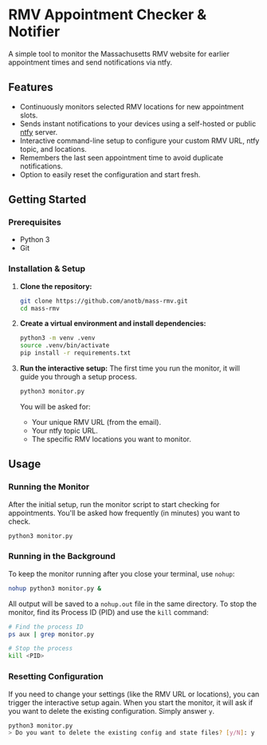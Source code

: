 # RMV Appointment Checker & Notifier

A simple tool to monitor the Massachusetts RMV website for earlier appointment times and send notifications via ntfy.

## Features

*   Continuously monitors selected RMV locations for new appointment slots.
*   Sends instant notifications to your devices using a self-hosted or public [ntfy](https://ntfy.sh) server.
*   Interactive command-line setup to configure your custom RMV URL, ntfy topic, and locations.
*   Remembers the last seen appointment time to avoid duplicate notifications.
*   Option to easily reset the configuration and start fresh.

## Getting Started

### Prerequisites

*   Python 3
*   Git

### Installation & Setup

1.  **Clone the repository:**
    ```bash
    git clone https://github.com/anotb/mass-rmv.git
    cd mass-rmv
    ```

2.  **Create a virtual environment and install dependencies:**
    ```bash
    python3 -m venv .venv
    source .venv/bin/activate
    pip install -r requirements.txt
    ```

3.  **Run the interactive setup:**
    The first time you run the monitor, it will guide you through a setup process.
    ```bash
    python3 monitor.py
    ```
    You will be asked for:
    *   Your unique RMV URL (from the email).
    *   Your ntfy topic URL.
    *   The specific RMV locations you want to monitor.

## Usage

### Running the Monitor

After the initial setup, run the monitor script to start checking for appointments. You'll be asked how frequently (in minutes) you want to check.

```bash
python3 monitor.py
```

### Running in the Background

To keep the monitor running after you close your terminal, use `nohup`:

```bash
nohup python3 monitor.py &
```

All output will be saved to a `nohup.out` file in the same directory. To stop the monitor, find its Process ID (PID) and use the `kill` command:

```bash
# Find the process ID
ps aux | grep monitor.py

# Stop the process
kill <PID>
```

### Resetting Configuration

If you need to change your settings (like the RMV URL or locations), you can trigger the interactive setup again. When you start the monitor, it will ask if you want to delete the existing configuration. Simply answer `y`.

```bash
python3 monitor.py
> Do you want to delete the existing config and state files? [y/N]: y
```